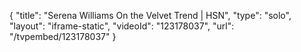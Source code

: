 {
    "title": "Serena Williams On the Velvet Trend | HSN",
    "type": "solo",
    "layout": "iframe-static",
    "videoId": "123178037",
    "url": "\/tvpembed\/123178037"
}